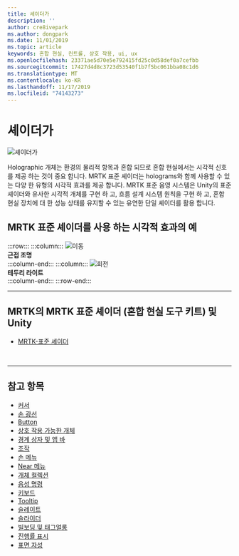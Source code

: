 ```yaml
---
title: 셰이더가
description: ''
author: cre8ivepark
ms.author: dongpark
ms.date: 11/01/2019
ms.topic: article
keywords: 혼합 현실, 컨트롤, 상호 작용, ui, ux
ms.openlocfilehash: 23371ae5d70e5e792415fd25c0d58def0a7cefbb
ms.sourcegitcommit: 17427d4d8c3723d53540f1b7f5bc061bba08c1d6
ms.translationtype: MT
ms.contentlocale: ko-KR
ms.lasthandoff: 11/17/2019
ms.locfileid: "74143273"
---
```

# <a name="shader"></a>셰이더가

![셰이더가](images/UX/UX_Hero_StandardShader.jpg)

Holographic 개체는 환경의 물리적 항목과 혼합 되므로 혼합 현실에서는 시각적 신호를 제공 하는 것이 중요 합니다. MRTK 표준 셰이더는 holograms와 함께 사용할 수 있는 다양 한 유형의 시각적 효과를 제공 합니다. MRTK 표준 음영 시스템은 Unity의 표준 셰이더와 유사한 시각적 개체를 구현 하 고, 흐름 설계 시스템 원칙을 구현 하 고, 혼합 현실 장치에 대 한 성능 상태를 유지할 수 있는 유연한 단일 셰이더를 활용 합니다.
<br>

## <a name="examples-of-visual-effects-using-mrtk-standard-shader"></a>MRTK 표준 셰이더를 사용 하는 시각적 효과의 예 
:::row:::
    :::column:::
       ![이동](images/UX/UX_Button_Affordance_ProximityLight.jpg)<br>
       **근접 조명**<br>
    :::column-end:::
    :::column:::
       ![회전](images/UX/UX_Button_Affordance_FocusHighlight.jpg)<br>
        **테두리 라이트**<br>
    :::column-end:::
:::row-end:::

---

## <a name="mrtk-standard-shader-in-mrtkmixed-reality-toolkit-for-unity"></a>MRTK의 MRTK 표준 셰이더 (혼합 현실 도구 키트) 및 Unity

* [MRTK-표준 셰이더](https://microsoft.github.io/MixedRealityToolkit-Unity/Documentation/README_MRTKStandardShader.html)


<br>

---

## <a name="see-also"></a>참고 항목

* [커서](cursors.md)
* [손 광선](point-and-commit.md)
* [Button](button.md)
* [상호 작용 가능한 개체](interactable-object.md)
* [경계 상자 및 앱 바](app-bar-and-bounding-box.md)
* [조작](direct-manipulation.md)
* [손 메뉴](hand-menu.md)
* [Near 메뉴](near-menu.md)
* [개체 컬렉션](object-collection.md)
* [음성 명령](voice-input.md)
* [키보드](keyboard.md)
* [Tooltip](tooltip.md)
* [슬레이트](slate.md)
* [슬라이더](slider.md)
* [빌보딩 및 태그얼롱](billboarding-and-tag-along.md)
* [진행률 표시](progress.md)
* [표면 자성](surface-magnetism.md)

